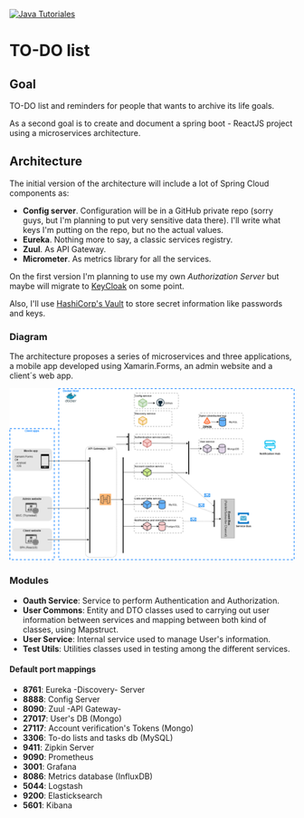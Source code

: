 [![Java Tutoriales](https://circleci.com/gh/kumo829/to-do_list.svg?style=svg)](https://app.circleci.com/pipelines/github/kumo829/to-do_list)


# TO-DO list

## Goal
TO-DO list and reminders for people that wants to archive its life goals.

As a second goal is to create and document a spring boot - ReactJS project using a microservices architecture.

## Architecture
The initial version of the architecture will include a lot of Spring Cloud components as:
 - **Config server**. Configuration will be in a GitHub private repo (sorry guys, but I'm planning to put very sensitive data there). I'll write what keys I'm putting on the repo, but no the actual values.
 - **Eureka**. Nothing more to say, a classic services registry.
 - **Zuul**. As API Gateway.
 - **Micrometer**. As metrics library for all the services.
 
 On the first version I'm planning to use my own _Authorization Server_ but maybe will migrate to [KeyCloak](https://www.keycloak.org/) on some point.
 
 Also, I'll use [HashiCorp's Vault](https://www.vaultproject.io/) to store secret information like passwords and keys.
 
 ###  Diagram
 
The architecture proposes a series of microservices and three applications, a mobile app developed using Xamarin.Forms, an admin website and a client´s web app.

![Architecture](./img/Backend_Detailed_Architecture.png)

### Modules

 - **Oauth Service**: Service to perform Authentication and Authorization.
 - **User Commons**: Entity and DTO classes used to carrying out user information between services and mapping between both kind of classes, using Mapstruct.
 - **User Service**: Internal service used to manage User's information.
 - **Test Utils**: Utilities classes used in testing among the different services.
 

#### Default port mappings
- **8761**: Eureka -Discovery- Server
- **8888**: Config Server
- **8090**: Zuul -API Gateway-
- **27017**: User's DB (Mongo)
- **27117**: Account verification's Tokens (Mongo)
- **3306**: To-do lists and tasks db (MySQL)
- **9411**: Zipkin Server
- **9090**: Prometheus
- **3001**: Grafana
- **8086**: Metrics database (InfluxDB)
- **5044**: Logstash
- **9200**: Elasticksearch
- **5601**: Kibana